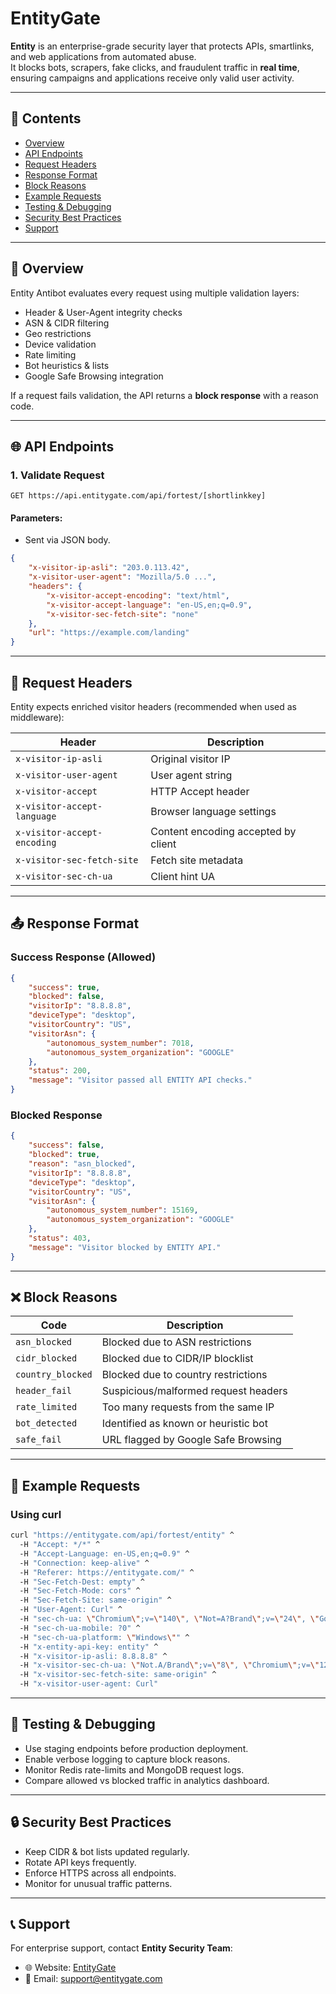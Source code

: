 # EntityGate

**Entity** is an enterprise-grade security layer that protects APIs, smartlinks, and web applications from automated abuse.  
It blocks bots, scrapers, fake clicks, and fraudulent traffic in **real time**, ensuring campaigns and applications receive only valid user activity.

---

## 📑 Contents

- [Overview](#overview)
- [API Endpoints](#api-endpoints)
- [Request Headers](#request-headers)
- [Response Format](#response-format)
- [Block Reasons](#block-reasons)
- [Example Requests](#example-requests)
- [Testing & Debugging](#testing--debugging)
- [Security Best Practices](#security-best-practices)
- [Support](#support)

---

## 📖 Overview

Entity Antibot evaluates every request using multiple validation layers:

- Header & User-Agent integrity checks
- ASN & CIDR filtering
- Geo restrictions
- Device validation
- Rate limiting
- Bot heuristics & lists
- Google Safe Browsing integration

If a request fails validation, the API returns a **block response** with a reason code.

---

## 🌐 API Endpoints

### 1. Validate Request

```http
GET https://api.entitygate.com/api/fortest/[shortlinkkey]
```

#### Parameters:

- Sent via JSON body.

```json
{
	"x-visitor-ip-asli": "203.0.113.42",
	"x-visitor-user-agent": "Mozilla/5.0 ...",
	"headers": {
		"x-visitor-accept-encoding": "text/html",
		"x-visitor-accept-language": "en-US,en;q=0.9",
		"x-visitor-sec-fetch-site": "none"
	},
	"url": "https://example.com/landing"
}
```

---

## 📨 Request Headers

Entity expects enriched visitor headers (recommended when used as middleware):

| Header                      | Description                         |
| --------------------------- | ----------------------------------- |
| `x-visitor-ip-asli`         | Original visitor IP                 |
| `x-visitor-user-agent`      | User agent string                   |
| `x-visitor-accept`          | HTTP Accept header                  |
| `x-visitor-accept-language` | Browser language settings           |
| `x-visitor-accept-encoding` | Content encoding accepted by client |
| `x-visitor-sec-fetch-site`  | Fetch site metadata                 |
| `x-visitor-sec-ch-ua`       | Client hint UA                      |

---

## 📤 Response Format

### Success Response (Allowed)

```json
{
	"success": true,
	"blocked": false,
	"visitorIp": "8.8.8.8",
	"deviceType": "desktop",
	"visitorCountry": "US",
	"visitorAsn": {
		"autonomous_system_number": 7018,
		"autonomous_system_organization": "GOOGLE"
	},
	"status": 200,
	"message": "Visitor passed all ENTITY API checks."
}
```

### Blocked Response

```json
{
	"success": false,
	"blocked": true,
	"reason": "asn_blocked",
	"visitorIp": "8.8.8.8",
	"deviceType": "desktop",
	"visitorCountry": "US",
	"visitorAsn": {
		"autonomous_system_number": 15169,
		"autonomous_system_organization": "GOOGLE"
	},
	"status": 403,
	"message": "Visitor blocked by ENTITY API."
}
```

---

## ❌ Block Reasons

| Code              | Description                          |
| ----------------- | ------------------------------------ |
| `asn_blocked`     | Blocked due to ASN restrictions      |
| `cidr_blocked`    | Blocked due to CIDR/IP blocklist     |
| `country_blocked` | Blocked due to country restrictions  |
| `header_fail`     | Suspicious/malformed request headers |
| `rate_limited`    | Too many requests from the same IP   |
| `bot_detected`    | Identified as known or heuristic bot |
| `safe_fail`       | URL flagged by Google Safe Browsing  |

---

## 📌 Example Requests

### Using curl

```bash
curl "https://entitygate.com/api/fortest/entity" ^
  -H "Accept: */*" ^
  -H "Accept-Language: en-US,en;q=0.9" ^
  -H "Connection: keep-alive" ^
  -H "Referer: https://entitygate.com/" ^
  -H "Sec-Fetch-Dest: empty" ^
  -H "Sec-Fetch-Mode: cors" ^
  -H "Sec-Fetch-Site: same-origin" ^
  -H "User-Agent: Curl" ^
  -H "sec-ch-ua: \"Chromium\";v=\"140\", \"Not=A?Brand\";v=\"24\", \"Google Chrome\";v=\"140\"" ^
  -H "sec-ch-ua-mobile: ?0" ^
  -H "sec-ch-ua-platform: \"Windows\"" ^
  -H "x-entity-api-key: entity" ^
  -H "x-visitor-ip-asli: 8.8.8.8" ^
  -H "x-visitor-sec-ch-ua: \"Not.A/Brand\";v=\"8\", \"Chromium\";v=\"126\", \"Google Chrome\";v=\"126\"" ^
  -H "x-visitor-sec-fetch-site: same-origin" ^
  -H "x-visitor-user-agent: Curl"
```

---

## 🧪 Testing & Debugging

- Use staging endpoints before production deployment.
- Enable verbose logging to capture block reasons.
- Monitor Redis rate-limits and MongoDB request logs.
- Compare allowed vs blocked traffic in analytics dashboard.

---

## 🔒 Security Best Practices

- Keep CIDR & bot lists updated regularly.
- Rotate API keys frequently.
- Enforce HTTPS across all endpoints.
- Monitor for unusual traffic patterns.

---

## 📞 Support

For enterprise support, contact **Entity Security Team**:

- 🌐 Website: [EntityGate](https://entitygate.com)
- 📧 Email: support@entitygate.com
